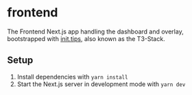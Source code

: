 # frontend

The Frontend Next.js app handling the dashboard and overlay, bootstrapped with [init.tips](https://init.tips/), also known as the T3-Stack.

## Setup
1. Install dependencies with `yarn install`
2. Start the Next.js server in development mode with `yarn dev`
